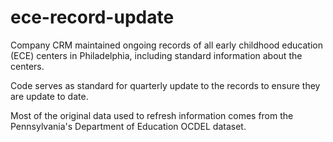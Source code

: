 # ece-record-update
Company CRM maintained ongoing records of all early childhood education (ECE) centers in Philadelphia, including standard information about the centers. 

Code serves as standard for quarterly update to the records to ensure they are update to date. 

Most of the original data used to refresh information comes from the Pennsylvania's Department of Education OCDEL dataset.

